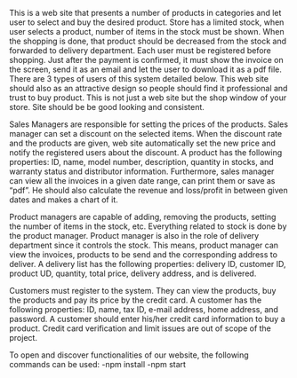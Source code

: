 This is a web site that presents a number of products in categories and let user to select and buy the desired product. Store has a limited stock, when user selects a product, number of items in the stock must be shown. When the shopping is done, that product should be decreased from the stock and forwarded to delivery department. Each user must be registered before shopping. Just after the payment is confirmed, it must show the invoice on the screen, send it as an email and let the user to download it as a pdf file. There are 3 types of users of this system detailed below. This web site should also as an attractive design so people should find it professional and trust to buy product. This is not just a web site but the shop window of your store. Site should be be good looking and consistent.

Sales Managers are responsible for setting the prices of the products. Sales manager can set a discount on the selected items. When the discount rate and the products are given, web site automatically set the new price and notify the registered users about the discount. A product has the following properties: ID, name, model number, description, quantity in stocks, and warranty status and distributor information. Furthermore, sales manager can view all the invoices in a given date range, can print them or save as “pdf”. He should also calculate the revenue and loss/profit in between given dates and makes a chart of it.

Product managers are capable of adding, removing the products, setting the number of items in the stock, etc. Everything related to stock is done by the product manager. Product manager is also in the role of delivery department since it controls the stock. This means, product manager can view the invoices, products to be send and the corresponding address to deliver. A delivery list has the following properties: delivery ID, customer ID, product UD, quantity, total price, delivery address, and is delivered.

Customers must register to the system. They can view the products, buy the products and pay its price by the credit card. A customer has the following properties: ID, name, tax ID, e-mail address, home address, and password. A customer should enter his/her credit card information to buy a product. Credit card verification and limit issues are out of scope of the project.

To open and discover functionalities of our website, the following commands can be used:
-npm install
-npm start
